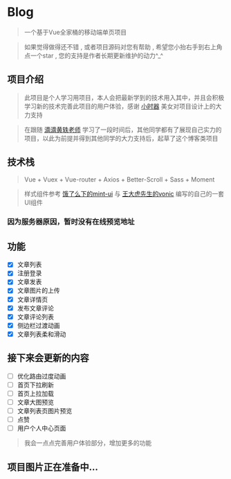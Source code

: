 # Blog

> 一个基于Vue全家桶的移动端单页项目

> 如果觉得做得还不错 , 或者项目源码对您有帮助 , 希望您小抬右手到右上角点一个star , 您的支持是作者长期更新维护的动力^_^

## 项目介绍

> 此项目是个人学习用项目，本人会把最新学到的技术用入其中，并且会积极学习新的技术完善此项目的用户体验，感谢 [小时器](https://github.com/Sweet-kiss) 美女对项目设计上的大力支持

> 在跟随 [滴滴黄轶老师](https://github.com/ustbhuangyi) 学习了一段时间后，其他同学都有了展现自己实力的项目，以此为前提并得到其他同学的大力支持后，起草了这个博客类项目

## 技术栈

> Vue + Vuex + Vue-router + Axios + Better-Scroll + Sass + Moment

> 样式组件参考 [饿了么下的mint-ui](https://github.com/ElemeFE/mint-ui) 与 [王大虎先生的vonic](https://github.com/wangdahoo/vonic) 编写的自己的一套UI组件

### 因为服务器原因，暂时没有在线预览地址

## 功能

- [x] 文章列表
- [x] 注册登录
- [x] 文章发表
- [x] 文章图片的上传
- [x] 文章详情页
- [x] 发布文章评论
- [x] 文章评论列表
- [x] 侧边栏过渡动画
- [x] 文章列表柔和滑动

## 接下来会更新的内容

- [ ] 优化路由过度动画
- [ ] 首页下拉刷新
- [ ] 首页上拉加载
- [ ] 文章大图预览
- [ ] 文章列表页图片预览
- [ ] 点赞
- [ ] 用户个人中心页面

> 我会一点点完善用户体验部分，增加更多的功能

## 项目图片正在准备中...
